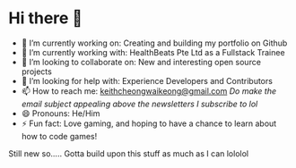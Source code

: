 Hi there 👋
============

- 🔭 I’m currently working on: Creating and building my portfolio on Github
- 🌱 I’m currently working with: HealthBeats Pte Ltd as a Fullstack Trainee
- 👯 I’m looking to collaborate on: New and interesting open source projects
- 🤔 I’m looking for help with: Experience Developers and Contributors
- 📫 How to reach me: keithcheongwaikeong@gmail.com _Do make the email subject appealing above the newsletters I subscribe to lol_
- 😄 Pronouns: He/Him
- ⚡ Fun fact: Love gaming, and hoping to have a chance to learn about how to code games!

Still new so..... Gotta build upon this stuff as much as I can lololol
